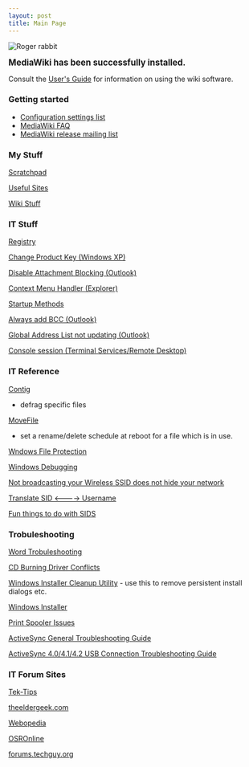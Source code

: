 ```yaml
---
layout: post 
title: Main Page
---
```


![Roger rabbit](roger2.gif "Roger rabbit")

<big>**MediaWiki has been successfully installed.**</big>

Consult the [User\'s
Guide](http://meta.wikimedia.org/wiki/Help:Contents) for information on
using the wiki software.

### Getting started

-   [Configuration settings
    list](http://www.mediawiki.org/wiki/Help:Configuration_settings)
-   [MediaWiki FAQ](http://www.mediawiki.org/wiki/Help:FAQ)
-   [MediaWiki release mailing
    list](http://mail.wikimedia.org/mailman/listinfo/mediawiki-announce)

### My Stuff

[Scratchpad](Scratchpad "wikilink")

[Useful Sites](Useful_Sites "wikilink")

[Wiki Stuff](Wiki_Stuff "wikilink")

### IT Stuff

[Registry](Registry "wikilink")

[Change Product Key (Windows
XP)](Change_Product_Key_(Windows_XP) "wikilink")

[Disable Attachment Blocking
(Outlook)](Disable_Attachment_Blocking_(Outlook) "wikilink")

[Context Menu Handler
(Explorer)](Context_Menu_Handler_(Explorer) "wikilink")

[Startup Methods](Startup_Methods "wikilink")

[Always add BCC (Outlook)](Always_add_BCC_(Outlook) "wikilink")

[Global Address List not updating
(Outlook)](Global_Address_List_not_updating_(Outlook) "wikilink")

[Console session (Terminal Services/Remote
Desktop)](Console_session_(Terminal_Services/Remote_Desktop) "wikilink")

### IT Reference

[Contig](http://www.microsoft.com/technet/sysinternals/FileAndDisk/Contig.mspx)
- defrag specific files

[MoveFile](http://www.microsoft.com/technet/sysinternals/FileAndDisk/pendmoves.mspx)
- set a rename/delete schedule at reboot for a file which is in use.

[Wndows File Protection](http://support.microsoft.com/kb/222193/EN-US/)

[Windows
Debugging](http://www.microsoft.com/whdc/devtools/debugging/debugstart.mspx)

[Not broadcasting your Wireless SSID does not hide your
network](http://www.wi-fiplanet.com/tutorials/article.php/3576541)

[Translate SID \<\-\-\--\>
Username](http://www.microsoft.com/technet/scriptcenter/resources/qanda/dec04/hey1203.mspx)

[Fun things to do with
SIDS](http://blogs.msdn.com/larryosterman/archive/2004/09/02/224713.aspx)

### Trobuleshooting

[Word Trobuleshooting](http://support.microsoft.com/kb/820919/)

[CD Burning Driver
Conflicts](http://support.microsoft.com/default.aspx?scid=KB;EN-US;q315345&)

[Windows Installer Cleanup
Utility](http://support.microsoft.com/kb/290301/en-us) - use this to
remove persistent install dialogs etc.

[Windows Installer](http://support.microsoft.com/kb/555175/en-us)

[Print Spooler Issues](http://support.microsoft.com/kb/324757)

[ActiveSync General Troubleshooting
Guide](http://www.pocketpcfaq.com/faqs/activesync/initialconfig.htm)

[ActiveSync 4.0/4.1/4.2 USB Connection Troubleshooting
Guide](http://www.microsoft.com/windowsmobile/help/activesync/default.mspx)

### IT Forum Sites

[Tek-Tips](http://www.tek-tips.com/)

[theeldergeek.com](http://www.theeldergeek.com/)

[Webopedia](http://www.webopedia.com/)

[OSROnline](http://www.osronline.com/)

[forums.techguy.org](http://forums.techguy.org/)
